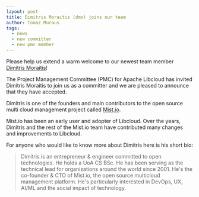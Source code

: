 ```yaml
---
layout: post
title: Dimitris Moraitis (dmo) joins our team
author: Tomaz Muraus
tags:
  - news
  - new committer
  - new pmc member
---
```


Please help us extend a warm welcome to our newest team member [Dimitris Moraitis][1]!

The Project Management Committee (PMC) for Apache Libcloud has invited Dimitris
Moraitis to join us as a committer and we are pleased to announce that
they have accepted.

Dimitris is one of the founders and main contributors to the open source multi
cloud management project called [Mist.io][2].

Mist.io has been an early user and adopter of Libcloud. Over the years,
Dimitris and the rest of the Mist.io team have contributed many changes and
improvements to Libcloud.

For anyone who would like to know more about Dimitris here is his short bio:

> Dimitris is an entrepreneur & engineer committed to open technologies. He
holds a UoA CS BSc. He has been serving as the technical lead for organizations
around the world since 2001. He's the co-founder & CTO of Mist.io, the open
source multicloud management platform. He's particularly interested in DevOps,
UX, AI/ML and the social impact of technology.

[1]: https://github.com/d-mo
[2]: https://github.com/mistio/mist-ce
